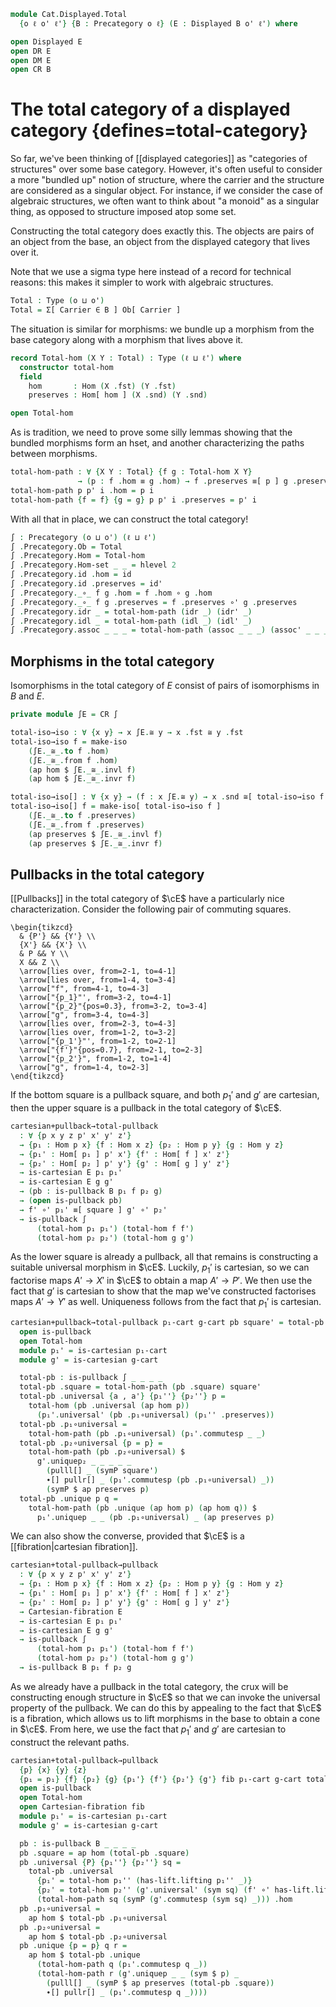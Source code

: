 <!--
```agda
open import Cat.Displayed.Cartesian
open import Cat.Diagram.Pullback
open import Cat.Displayed.Base
open import Cat.Prelude

import Cat.Displayed.Reasoning as DR
import Cat.Displayed.Morphism as DM
import Cat.Reasoning as CR
```
-->

```agda
module Cat.Displayed.Total
  {o ℓ o' ℓ'} {B : Precategory o ℓ} (E : Displayed B o' ℓ') where

open Displayed E
open DR E
open DM E
open CR B
```

# The total category of a displayed category {defines=total-category}

So far, we've been thinking of [[displayed categories]] as "categories of
structures" over some base category. However, it's often useful to
consider a more "bundled up" notion of structure, where the carrier and
the structure are considered as a singular object. For instance, if we
consider the case of algebraic structures, we often want to think about
"a monoid" as a singular thing, as opposed to structure imposed atop
some set.

Constructing the total category does exactly this. The objects
are pairs of an object from the base, an object from the displayed
category that lives over it.

Note that we use a sigma type here instead of a record for technical
reasons: this makes it simpler to work with algebraic structures.

```agda
Total : Type (o ⊔ o')
Total = Σ[ Carrier ∈ B ] Ob[ Carrier ]
```

The situation is similar for morphisms: we bundle up a morphism from the
base category along with a morphism that lives above it.

```agda
record Total-hom (X Y : Total) : Type (ℓ ⊔ ℓ') where
  constructor total-hom
  field
    hom       : Hom (X .fst) (Y .fst)
    preserves : Hom[ hom ] (X .snd) (Y .snd)

open Total-hom
```

<!--
```agda
unquoteDecl H-Level-Total-hom = declare-record-hlevel 2 H-Level-Total-hom (quote Total-hom)
```
-->

As is tradition, we need to prove some silly lemmas showing that
the bundled morphisms form an hset, and another characterizing
the paths between morphisms.

```agda
total-hom-path : ∀ {X Y : Total} {f g : Total-hom X Y}
               → (p : f .hom ≡ g .hom) → f .preserves ≡[ p ] g .preserves → f ≡ g
total-hom-path p p' i .hom = p i
total-hom-path {f = f} {g = g} p p' i .preserves = p' i
```

<!--
```agda
total-hom-pathp
  : ∀ {X X' Y Y' : Total} {f : Total-hom X Y} {g : Total-hom X' Y'}
  → (p : X ≡ X') (q : Y ≡ Y')
  → (r : PathP (λ z → Hom (p z .fst) (q z .fst)) (f .hom) (g .hom))
  → PathP (λ z → Hom[ r z ] (p z .snd) (q z .snd)) (f .preserves) (g .preserves)
  → PathP (λ i → Total-hom (p i) (q i)) f g
total-hom-pathp p q r s i .hom = r i
total-hom-pathp p q r s i .preserves = s i
```
-->

With all that in place, we can construct the total category!

```agda
∫ : Precategory (o ⊔ o') (ℓ ⊔ ℓ')
∫ .Precategory.Ob = Total
∫ .Precategory.Hom = Total-hom
∫ .Precategory.Hom-set _ _ = hlevel 2
∫ .Precategory.id .hom = id
∫ .Precategory.id .preserves = id'
∫ .Precategory._∘_ f g .hom = f .hom ∘ g .hom
∫ .Precategory._∘_ f g .preserves = f .preserves ∘' g .preserves
∫ .Precategory.idr _ = total-hom-path (idr _) (idr' _)
∫ .Precategory.idl _ = total-hom-path (idl _) (idl' _)
∫ .Precategory.assoc _ _ _ = total-hom-path (assoc _ _ _) (assoc' _ _ _)
```

<!--
```agda
πᶠ : Functor ∫ B
πᶠ .Functor.F₀ = fst
πᶠ .Functor.F₁ = Total-hom.hom
πᶠ .Functor.F-id = refl
πᶠ .Functor.F-∘ f g = refl
```
-->

## Morphisms in the total category

Isomorphisms in the total category of $E$ consist of pairs of
isomorphisms in $B$ and $E$.

```agda
private module ∫E = CR ∫

total-iso→iso : ∀ {x y} → x ∫E.≅ y → x .fst ≅ y .fst
total-iso→iso f = make-iso
    (∫E._≅_.to f .hom)
    (∫E._≅_.from f .hom)
    (ap hom $ ∫E._≅_.invl f)
    (ap hom $ ∫E._≅_.invr f)

total-iso→iso[] : ∀ {x y} → (f : x ∫E.≅ y) → x .snd ≅[ total-iso→iso f ] y .snd
total-iso→iso[] f = make-iso[ total-iso→iso f ]
    (∫E._≅_.to f .preserves)
    (∫E._≅_.from f .preserves)
    (ap preserves $ ∫E._≅_.invl f)
    (ap preserves $ ∫E._≅_.invr f)
```

## Pullbacks in the total category

[[Pullbacks]] in the total category of $\cE$ have a particularly nice
characterization. Consider the following pair of commuting squares.

~~~{.quiver}
\begin{tikzcd}
  & {P'} && {Y'} \\
  {X'} && {X'} \\
  & P && Y \\
  X && Z \\
  \arrow[lies over, from=2-1, to=4-1]
  \arrow[lies over, from=1-4, to=3-4]
  \arrow["f", from=4-1, to=4-3]
  \arrow["{p_1}"', from=3-2, to=4-1]
  \arrow["{p_2}"{pos=0.3}, from=3-2, to=3-4]
  \arrow["g", from=3-4, to=4-3]
  \arrow[lies over, from=2-3, to=4-3]
  \arrow[lies over, from=1-2, to=3-2]
  \arrow["{p_1'}"', from=1-2, to=2-1]
  \arrow["{f'}"{pos=0.7}, from=2-1, to=2-3]
  \arrow["{p_2'}", from=1-2, to=1-4]
  \arrow["g", from=1-4, to=2-3]
\end{tikzcd}
~~~

If the bottom square is a pullback square, and both $p_1'$ and $g'$ are
cartesian, then the upper square is a pullback in the total category of
$\cE$.

```agda
cartesian+pullback→total-pullback
  : ∀ {p x y z p' x' y' z'}
  → {p₁ : Hom p x} {f : Hom x z} {p₂ : Hom p y} {g : Hom y z}
  → {p₁' : Hom[ p₁ ] p' x'} {f' : Hom[ f ] x' z'}
  → {p₂' : Hom[ p₂ ] p' y'} {g' : Hom[ g ] y' z'}
  → is-cartesian E p₁ p₁'
  → is-cartesian E g g'
  → (pb : is-pullback B p₁ f p₂ g)
  → (open is-pullback pb)
  → f' ∘' p₁' ≡[ square ] g' ∘' p₂'
  → is-pullback ∫
      (total-hom p₁ p₁') (total-hom f f')
      (total-hom p₂ p₂') (total-hom g g')
```

As the lower square is already a pullback, all that remains is
constructing a suitable universal morphism in $\cE$. Luckily, $p_1'$
is cartesian, so we can factorise maps $A' \to X'$ in $\cE$ to obtain
a map $A' \to P'$. We then use the fact that $g'$ is cartesian to show
that the map we've constructed factorises maps $A' \to Y'$ as well.
Uniqueness follows from the fact that $p_1'$ is cartesian.

```agda
cartesian+pullback→total-pullback p₁-cart g-cart pb square' = total-pb where
  open is-pullback
  open Total-hom
  module p₁' = is-cartesian p₁-cart
  module g' = is-cartesian g-cart

  total-pb : is-pullback ∫ _ _ _ _
  total-pb .square = total-hom-path (pb .square) square'
  total-pb .universal {a , a'} {p₁''} {p₂''} p =
    total-hom (pb .universal (ap hom p))
      (p₁'.universal' (pb .p₁∘universal) (p₁'' .preserves))
  total-pb .p₁∘universal =
    total-hom-path (pb .p₁∘universal) (p₁'.commutesp _ _)
  total-pb .p₂∘universal {p = p} =
    total-hom-path (pb .p₂∘universal) $
      g'.uniquep₂ _ _ _ _ _
        (pulll[] _ (symP square')
        ∙[] pullr[] _ (p₁'.commutesp (pb .p₁∘universal) _))
        (symP $ ap preserves p)
  total-pb .unique p q =
    total-hom-path (pb .unique (ap hom p) (ap hom q)) $
      p₁'.uniquep _ _ (pb .p₁∘universal) _ (ap preserves p)
```

We can also show the converse, provided that $\cE$ is a [[fibration|cartesian fibration]].

```agda
cartesian+total-pullback→pullback
  : ∀ {p x y z p' x' y' z'}
  → {p₁ : Hom p x} {f : Hom x z} {p₂ : Hom p y} {g : Hom y z}
  → {p₁' : Hom[ p₁ ] p' x'} {f' : Hom[ f ] x' z'}
  → {p₂' : Hom[ p₂ ] p' y'} {g' : Hom[ g ] y' z'}
  → Cartesian-fibration E
  → is-cartesian E p₁ p₁'
  → is-cartesian E g g'
  → is-pullback ∫
      (total-hom p₁ p₁') (total-hom f f')
      (total-hom p₂ p₂') (total-hom g g')
  → is-pullback B p₁ f p₂ g
```

As we already have a pullback in the total category, the crux will be
constructing enough structure in $\cE$ so that we can invoke the universal
property of the pullback. We can do this by appealing to the fact that
$\cE$ is a fibration, which allows us to lift morphisms in the base
to obtain a cone in $\cE$. From here, we use the fact that $p_1'$ and
$g'$ are cartesian to construct the relevant paths.

```agda
cartesian+total-pullback→pullback
  {p} {x} {y} {z}
  {p₁ = p₁} {f} {p₂} {g} {p₁'} {f'} {p₂'} {g'} fib p₁-cart g-cart total-pb = pb where
  open is-pullback
  open Total-hom
  open Cartesian-fibration fib
  module p₁' = is-cartesian p₁-cart
  module g' = is-cartesian g-cart

  pb : is-pullback B _ _ _ _
  pb .square = ap hom (total-pb .square)
  pb .universal {P} {p₁''} {p₂''} sq =
    total-pb .universal
      {p₁' = total-hom p₁'' (has-lift.lifting p₁'' _)}
      {p₂' = total-hom p₂'' (g'.universal' (sym sq) (f' ∘' has-lift.lifting p₁'' _))}
      (total-hom-path sq (symP (g'.commutesp (sym sq) _))) .hom
  pb .p₁∘universal =
    ap hom $ total-pb .p₁∘universal
  pb .p₂∘universal =
    ap hom $ total-pb .p₂∘universal
  pb .unique {p = p} q r =
    ap hom $ total-pb .unique
      (total-hom-path q (p₁'.commutesp q _))
      (total-hom-path r (g'.uniquep _ _ (sym $ p) _
        (pulll[] _ (symP $ ap preserves (total-pb .square))
        ∙[] pullr[] _ (p₁'.commutesp q _))))
```
